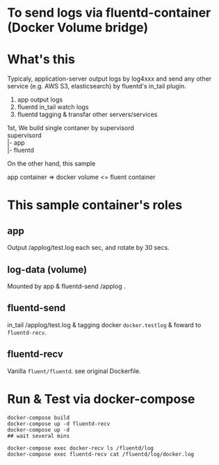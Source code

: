 To send logs via fluentd-container (Docker Volume bridge)
=====

# What's this
Typicaly, application-server output logs by log4xxx and send any other service (e.g. AWS S3, elasticsearch) by fluentd's in_tail plugin.

1. app output logs
2. fluentd in_tail watch logs
3. fluentd tagging & transfar other servers/services

1st, We build single contaner by supervisord  
supervisord  
   |- app  
   |- fluentd

On the other hand, this sample

app container => docker volume  <= fluent container

# This sample container's roles
## app
Output /applog/test.log each sec, and rotate by 30 secs.

## log-data (volume)
Mounted by app & fluentd-send /applog .

## fluentd-send
in_tail /applog/test.log & tagging docker `docker.testlog` & foward to `fluentd-recv`.

## fluentd-recv
Vanilla `fluent/fluentd`. see original Dockerfile.

# Run & Test via docker-compose
```
docker-compose build
docker-compose up -d fluentd-recv
docker-compose up -d
## wait several mins

docker-compose exec docker-recv ls /fluentd/log
docker-compose exec fluentd-recv cat /fluentd/log/docker.log
```
